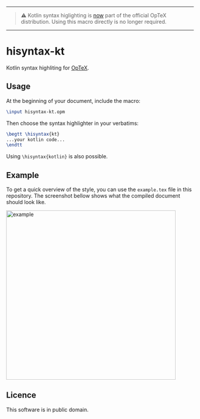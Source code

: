 ------
> ⚠️ Kotlin syntax higlighting is [now](https://github.com/olsak/OpTeX/commit/a985d8f879f0948c4ac4ae6c2ed94c18951c64c5) part of
> the official OpTeX distribution.
> Using this macro directly is no longer required.
------

# hisyntax-kt
Kotlin syntax highliting for [OpTeX](https://github.com/olsak/OpTeX).

## Usage
At the beginning of your document, include the macro:
```tex
\input hisyntax-kt.opm
```
Then choose the syntax highlighter in your verbatims:
```tex
\begtt \hisyntax{kt}
...your kotlin code...
\endtt
```
Using `\hisyntax{kotlin}` is also possible.

## Example

To get a quick overview of the style, you can use the `example.tex` file in this repository.
The screenshot bellow shows what the compiled document should look like.

<img width="455" alt="example" src="https://github.com/vojta-horanek/hisyntax-kt/assets/12630566/10f302bb-a737-4c09-82ba-fd86987e6011">

## Licence

This software is in public domain.

